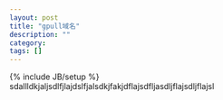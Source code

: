 ```yaml
---
layout: post
title: "gpull域名"
description: ""
category: 
tags: []
---
```

{% include JB/setup %}
sdallldkjaljsdlfjlajdslfjalsdkjfakjdflajsdfljasdljflajsdljflajsl

